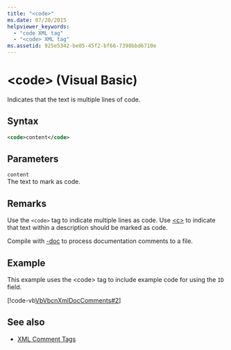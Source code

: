```yaml
---
title: "<code>"
ms.date: 07/20/2015
helpviewer_keywords: 
  - "code XML tag"
  - "<code> XML tag"
ms.assetid: 925e5342-be05-45f2-bf66-7398bbd6710e
---
```

# \<code> (Visual Basic)
Indicates that the text is multiple lines of code.  
  
## Syntax  
  
```xml  
<code>content</code>  
```  
  
## Parameters  
 `content`  
 The text to mark as code.  
  
## Remarks  
 Use the `<code>` tag to indicate multiple lines as code. Use [\<c>](c.md) to indicate that text within a description should be marked as code.  
  
 Compile with [-doc](../../reference/command-line-compiler/doc.md) to process documentation comments to a file.  
  
## Example  
 This example uses the \<code> tag to include example code for using the `ID` field.  
  
 [!code-vb[VbVbcnXmlDocComments#2](~/samples/snippets/visualbasic/VS_Snippets_VBCSharp/VbVbcnXmlDocComments/VB/Class1.vb#2)]  
  
## See also

- [XML Comment Tags](index.md)

